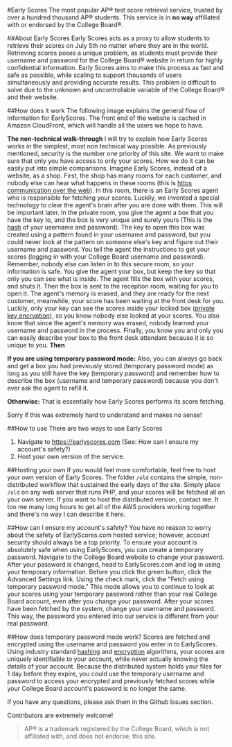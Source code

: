 
#Early Scores
The most popular AP® test score retrieval service, trusted by over a hundred thousand AP® students. This service is in **no way** affiliated with or endorsed by the College Board®.

##About Early Scores
Early Scores acts as a proxy to allow students to retrieve their scores on July 5th no matter where they are in the world. Retrieving scores poses a unique problem, as students must provide their username and password for the College Board® website in return for highly confidential information. Early Scores aims to make this process as fast and safe as possible, while scaling to support thousands of users simultaneously and providing accurate results. This problem is difficult to solve due to the unknown and uncontrollable variable of the College Board® and their website. 

##How does it work
The following image explains the general flow of information for EarlyScores. The front end of the website is cached in Amazon CloudFront, which will handle all the users we hope to have.

**The non-technical walk-through**
I will try to explain how Early Scores works in the simplest, most non technical way possible. As previously mentioned, security is the number one priority of this site. We want to make sure that only you have access to only your scores. How we do it can be easily put into simple comparisons. Imagine Early Scores, instead of a website, as a shop. First, the shop has many rooms for each customer, and nobody else can hear what happens in these rooms (this is [https communication over the web](https://en.wikipedia.org/wiki/HTTPS)). In this room, there is an Early Scores agent who is responsible for fetching your scores. Luckily, we invented a special technology to clear the agent's brain after you are done with them. This will be important later. In the private room, you give the agent a box that you have the key to, and the box is very unique and surely yours (This is the [hash](https://en.wikipedia.org/wiki/Hash_function) of your username and password). The key to open this box was created using a pattern found in your username and password, but you could never look at the pattern on someone else's key and figure out their username and password. You tell the agent the instructions to get your scores (logging in with your College Board username and password). Remember, nobody else can listen in to this secure room, so your information is safe. You give the agent your box, but keep the key so that only you can see what is inside. The agent fills the box with your scores, and shuts it. Then the box is sent to the reception room, waiting for you to open it. The agent's memory is erased, and they are ready for the next customer, meanwhile, your score has been waiting at the front desk for you. Luckily, only your key can see the scores inside your locked box ([private key encryption](https://en.wikipedia.org/wiki/Encryption)), so you know nobody else looked at your scores. You also know that since the agent's memory was erased, nobody learned your username and password in the process. Finally, you know you and only you can easily describe your box to the front desk attendant because it is so unique to you. **Then**

**If you are using temporary password mode:**
Also, you can always go back and get a box you had previously stored (temporary password mode) as long as you still have the key (temporary password) and remember how to describe the box (username and temporary password) because you don't ever ask the agent to refill it.

**Otherwise:**
 That is essentially how Early Scores performs its score fetching. 

Sorry if this was extremely hard to understand and makes no sense!

##How to use
There are two ways to use Early Scores

 1. Navigate to https://earlyscores.com (See: How can I ensure my account's safety?)
 2. Host your own version of the service.

##Hosting your own
If you would feel more comfortable, feel free to host your own version of Early Scores. The folder `/old` contains the simple, non-distributed workflow that sustained the early days of the site. Simply place `/old` on any web server that runs PHP, and your scores will be fetched all on your own server. 
If you want to host the distributed version, contact me. It too me many long hours to get all of the AWS providers working together and there's no way I can describe it here.

##How can I ensure my account's safety?
You have no reason to worry about the safety of EarlyScores.com hosted service; however, account security should always be a top priority. To ensure your account is absolutely safe when using EarlyScores, you can create a temporary password. Navigate to the College Board website to change your password. After your password is changed, head to EarlyScores.com and log in using your temporary information. Before you click the green button, click the Advanced Settings link. Using the check mark,  click the "Fetch using temporary password mode." This mode allows you to continue to look at your scores using your temporary password rather than your real College Board account, even after you change your password. After your scores have been fetched by the system, change your username and password. This way, the password you entered into our service is different from your real password. 

##How does temporary password mode work?
Scores are fetched and encrypted using the username and password you enter in to EarlyScores. Using industry standard [hashing](https://en.wikipedia.org/wiki/Hash_function) and [encryption](https://en.wikipedia.org/wiki/Encryption) algorithms, your scores are uniquely identifiable to your account, while never actually knowing the details of your account. Because the distributed system holds your files for 1 day before they expire, you could use the temporary username and password to access your encrypted and previously fetched scores while your College Board account's password is no longer the same. 

If you have any questions, please ask them in the Github Issues section.

Contributors are extremely welcome!

> AP&reg; is a trademark registered by the College Board, which is not affiliated with, and does not endorse, this site.
